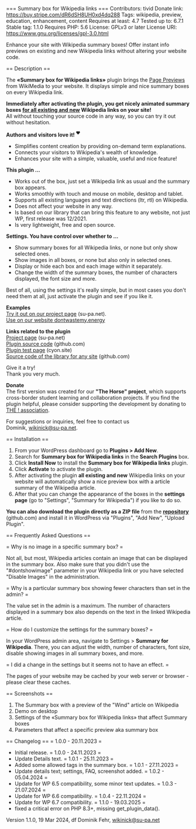 === Summary box for Wikipedia links ===
Contributors: tivid
Donate link: https://buy.stripe.com/dR6dSH8UH0xd4dq288
Tags: wikipedia, preview, education, enhancement, content
Requires at least: 4.7
Tested up to: 6.7.1
Stable tag: 1.1.0
Requires PHP: 5.6
License: GPLv3 or later
License URI: https://www.gnu.org/licenses/gpl-3.0.html

Enhance your site with Wikipedia summary boxes! Offer instant info previews on existing and new Wikipedia links without altering your website code.

== Description ==

The **«Summary box for Wikipedia links»** plugin brings the [Page Previews](https://www.mediawiki.org/wiki/Page_Previews) from WikiMedia to your website. It displays simple and nice summary boxes on every Wikipedia link. 

**Immediately after activating the plugin, you get nicely animated summary boxes <ins>for all existing and new</ins> Wikipedia links on your site!**  
All without touching your source code in any way, so you can try it out without hesitation.

**Authors and visitors love it! <sup>❤️</sup>**

- Simplifies content creation by providing on-demand term explanations.  
- Connects your visitors to Wikipedia's wealth of knowledge.  
- Enhances your site with a simple, valuable, useful and nice feature!

**This plugin ...**

- Works out of the box, just set a Wikipedia link as usual and the summary box appears.
- Works smoothly with touch and mouse on mobile, desktop and tablet.
- Supports all existing languages and text directions (ltr, rtl) on Wikipedia.
- Does not affect your website in any way.
- Is based on our library that can bring this feature to any website, not just WP, first release was 12/2021.
- Is very lightweight, free and open source.

**Settings. You have control over whether to ...**

- Show summary boxes for all Wikipedia links, or none but only show selected ones. 
- Show images in all boxes, or none but also only in selected ones.
- Display or hide each box and each image within it separately.
- Change the width of the summary boxes, the number of characters displayed, the font size and more.

Best of all, using the settings it's really simple, but in most cases you don't need them at all, just activate the plugin and see if you like it.  

**Examples**  
[Try it out on our project page](https://su-pa.net/wikiPrevBox/) (su-pa.net).  
[Use on our website dontwastemy.energy](https://dontwastemy.energy/2023/05/23/video-games-and-the-environment-how-are-they-related/)

**Links related to the plugin**  
[Project page](https://su-pa.net/wikiPrevBox/) (su-pa.net)  
[Plugin source code](https://github.com/su-pa/Summary-box-for-Wikipedia-links_WordPress-Plugin/) (github.com)  
[Plugin test page](https://supa.cyon.site/) (cyon.site)  
[Source code of the library for any site](https://github.com/su-pa/Summary-box-for-Wikipedia-links) (github.com)  

Give it a try!   
Thank you very much.

**Donate**  
The first version was created for our **"The Horse" project**, which supports cross-border student learning and collaboration projects. If you find the plugin helpful, please consider supporting the development by donating to [THE ! association](https://the-horse.education).

For suggestions or inquiries, feel free to contact us  
Dominik, wikinick@su-pa.net.

== Installation ==

1. From your WordPress dashboard go to **Plugins > Add New**.
1. Search for **Summary box for Wikipedia links** in the **Search Plugins** box.
1. Click **Install Now** to install the **Summary box for Wikipedia links** plugin.
1. Click **Activate** to activate the plugin.
1. After activating the plugin **all existing and new** Wikipedia links on your website will automatically show a nice preview box with a article summary of the Wikipedia article.
1. After that you can change the appearance of the boxes in the **settings page** (go to "Settings", "Summary for Wikipedia") if you like to do so. 

**You can also download the plugin directly as a ZIP file** from the [**repository**](https://github.com/su-pa/Summary-box-for-Wikipedia-links_WordPress-Plugin/) (github.com) and install it in WordPress via "Plugins", "Add New", "Upload Plugin".

== Frequently Asked Questions ==

= Why is no image in a specific summary box? =

Not all, but most, Wikipedia articles contain an image that can be displayed in the summary box. Also make sure that you didn't use the "#dontshowimage" parameter in your Wikipedia link or you have selected "Disable Images" in the administration.

= Why is a particular summary box showing fewer characters than set in the admin? =

The value set in the admin is a maximum. The number of characters displayed in a summary box also depends on the text in the linked Wikipedia article. 

= How do I customize the settings for the summary boxes? =

In your WordPress admin area, navigate to Settings > **Summary for Wikipedia**. There, you can adjust the width, number of characters, font size, disable showing images in all summary boxes, and more.

= I did a change in the settings but it seems not to have an effect. =

The pages of your website may be cached by your web server or browser - please clear these caches.

== Screenshots ==

1. The Summary box with a preview of the "Wind" article on Wikipedia
2. Demo on desktop
3. Settings of the «Summary box for Wikipedia links» that affect Summary boxes
4. Parameters that affect a specific preview aka summary box

== Changelog ==
= 1.0.0 - 20.11.2023 =
* Initial release.
= 1.0.0 - 24.11.2023 =
* Update Details text.
= 1.0.1 - 25.11.2023 =
* Added some allowed tags in the summary box.
= 1.0.1 - 27.11.2023 =
* Update details text; settings, FAQ, screenshot added.
= 1.0.2 - 05.04.2024 =
* Update for WP 6.5 compatibility, some minor text updates.
= 1.0.3 - 21.07.2024 =
* Update for WP 6.6 compatibility.
= 1.0.4 - 22.11.2024 =
* Update for WP 6.7 compatibility.
= 1.1.0 - 19.03.2025 =
* fixed a critical error on PHP 8.3+, missing get_plugin_data().

Version 1.1.0, 19 Mar 2024, df
Dominik Fehr, wikinick@su-pa.net
